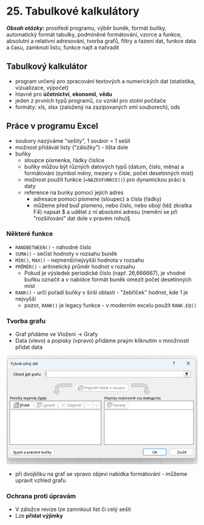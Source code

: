 # 25. Tabulkové kalkulátory

***Obsah otázky:*** prostředí programu, výběr buněk, formát buňky, automatický formát tabulky, podmíněné formátování, vzorce a funkce, absolutní a relativní adresování, tvorba grafů, filtry a řazení dat, funkce data a času, zamknutí listu, funkce najít a nahradit

## Tabulkový kalkulátor
- program určený pro zpracování textových a numerických dat (statistika, vizualizace, výpočet)
- hlavně pro **účetnictví**, **ekonomii**, **vědu**
- jeden z prvních typů programů, co vznikl pro stolní počítače
- formáty: xls, xlsx (založený na zazipovaných xml souborech), ods

## Práce v programu Excel
- soubory nazýváme "sešity", 1 soubor = 1 sešit
- možnost přidávat listy ("záložky") - lišta dole
- buňky
    - sloupce písmenka, řádky číslice
    - buňky můžou být různých datových typů (datum, číslo, měna) a formátování (symbol měny, mezery v čísle, počet desetinných míst)
    - možnost použít funkce (`=NÁZEVFUNKCE()`) pro dynamickou práci s daty
    - reference na bunky pomocí jejich adres
        - adresace pomocí písmene (sloupec) a čísla (řádky)
        - můžeme před buď písmeno, nebo číslo, nebo obojí (též zkratka F4) napsat $ a udělat z ní absolutní adresu (nemění se při "rozšiřování" dat dole v pravém rohu)§

### Některé funkce
- `RANDBETWEEN()` - náhodné číslo
- `SUMA()` - sečíst hodnoty v rozsahu buněk
- `MIN()`, `MAX()` - nejmenší/nejvyšší hodnota v rozsahu
- `PRŮMĚR()` - aritmetický průměr hodnot v rozsahu
    - Pokud je výsledek periodické číslo (např. 26,666667), je vhodné buňku označit a v nabídce formát buněk omezit počet desetinných míst
- `RANK()` - určí pořadí buňky v širší oblasti - "žebříček" hodnot, kde 1 je nejvyšší
    - pozor, `RANK()` je legacy funkce - v moderním excelu použít `RANK.EQ()`

### Tvorba grafu
- Graf přidáme ve Vložení -> Grafy
- Data (vlevo) a popisky (vpravo) přidáme praým kliknutím v množnosti přidat data

![](./Graf.png)

- při dvojkliku na graf se vpravo objeví nabídka formátování - můžeme upravit vzhled grafu

### Ochrana proti úpravám
- V záložce revize lze zamnkout list či celý sešit
- Lze **přidat výjimky**